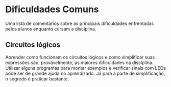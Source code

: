 # Dificuldades Comuns

Uma lista de comentários sobre as principais dificuldades enfrentadas pelos alunos enquanto cursam a disciplina.

## Circuitos lógicos
Aprender como funcionam os circuitos lógicos e como simplificar suas expressões são, provavelmente, as maiores dificuldades na disciplina. Utilizar alguns programas para montar exemplos e verificar sinais com LEDs pode ser de grande ajuda no aprendizado. Já para a parte de simplificação, o segredo é praticar bastante.